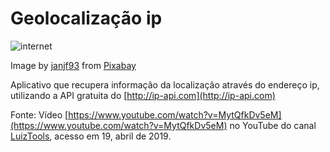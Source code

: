 # Geolocalização ip

![internet](https://lh3.googleusercontent.com/Ch_PY3adLk8Z3TGegaHhP2dCbRdLdLzl9Eb927SF7ZNadHPgFm9_DiUid63qDUzSuzWvP220Kml84MxUh-_0ojIM2t7AJ-c7PmiDaLJ0A6_UrUdmoY6wq5TKMbD7OAbYGTYVGPvcLMEsvel2tqleS4xCZeTPCYoYbHRhODZ2SZoMXHRT1jUL6c897CyYuAYP7UFETQNPslGiAXBQTS6bhnaxSJ9ZlyZtmDjwOiUmfXBsB98X1zMRXOtleOv48yPk1aDlt0h0w4JlYux-HzSg9weYObL9S8bAuVgkFRLxhne3yvIZ2hwxEfQegDj5Qq0yBSP9miSl90IuPZTKWaDf_AzSNrSLyjao4cvZFs3RNPgyBWWWNy3DMCp06-PWPcfLEvDYLrrFfFdi1VdcYO4LtoyNcwnCsLg0KDW-DzDgbv6MO-7MDCkCkU5OaGQcV6YOCXDpGvm79hoG2kmrAr-Nho1c6ZyTtqdH_u2iUefgOcgGfglStHz2MglbiOFVKPWBOjcvFZbAQIyRJZNF3AialcWc3LFfJGs_GeQI4YWbY287DNceQRcPAevsgPgazWgPGNutlABr2fO9I5ikkyvEsS_ZjUfxFoaGlTgIgzrWmZUMUuUHkpMnf3itIZPNU2El2poyVR2w7pF_KiA8aLxEjCeV7YMVj6bLnMRidAQoPz4Y5s4oU5XnZUWhxnGmeXmhs08S0cJ4dt7AVfNE_fyr3S4cfA=s640-no "internet")

Image by <a href="https://pixabay.com/users/janjf93-3084263/?utm_source=link-attribution&amp;utm_medium=referral&amp;utm_campaign=image&amp;utm_content=2480165">janjf93</a> from <a href="https://pixabay.com/?utm_source=link-attribution&amp;utm_medium=referral&amp;utm_campaign=image&amp;utm_content=2480165">Pixabay</a>

Aplicativo que recupera informação da localização através do endereço ip, utilizando a API gratuita do [http://ip-api.com](http://ip-api.com)

Fonte: Vídeo [https://www.youtube.com/watch?v=MytQfkDv5eM](https://www.youtube.com/watch?v=MytQfkDv5eM) no YouTube do canal [LuizTools](https://www.youtube.com/channel/UCtM4fMMVCxrXAmqMJ6ZL5Ww/), acesso em 19, abril de 2019.
